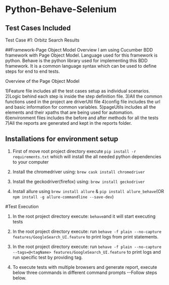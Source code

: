 # Python-Behave-Selenium

## Test Cases Included

Test Case #1: Orbitz Search Results 

##Framework-Page Object Model Overview
I am using Cucumber BDD framework with Page Object Model. Language used for this framework is python. Behave is the python library used for implementing this BDD framework.
It is a common language syntax which can be used to define steps for end to end tests.

Overview of the Page Object Model 

1)Feature file includes all the test cases setup as individual scenarios. 
2)Logic behind each step is inside the step definition file. 
3)All the common functions used in the project are driverUtil file
4)config file includes the url and basic information for common variables. 
5)pageUtils includes all the elements and their xpaths that are being used for automation. 
6)environment files includes the before and after methods for all the tests
7)All the reports are generated and kept in the reports folder. 
   

## Installations for environment setup
1) First of move root project directory execute `pip install -r requirements.txt` which will install the all needed python dependencies to your computer

2) Install the chromedriver using: `brew cask install chromedriver`
 
3) Install the geckodriver(firefox) using: `brew install geckodriver`
 
4) Install allure using `brew install allure` & `pip install allure_behave`(OR `npm install -g allure-commandline --save-dev`)

#Test Execution

1) In the root project directory execute: `behave`and it will start executing tests

2) In the root project directory execute: run `behave -f plain --no-capture features/GoogleSearch_UI.feature` to print logs from print statements.

3) In the root project directory execute: run `behave -f plain --no-capture --tags=@<tagName> features/GoogleSearch_UI.feature` to print logs and run specific test by providing tag.

4) To execute tests with multiple browsers and generate report, execute below three commands in different command prompts
  --Follow steps below. 